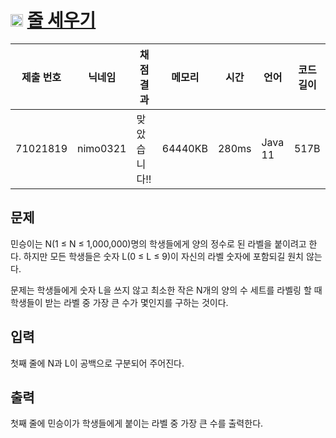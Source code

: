 # <img width="20px"  src="https://d2gd6pc034wcta.cloudfront.net/tier/4.svg" class="solvedac-tier"> [줄 세우기](https://www.acmicpc.net/problem/1681) 

| 제출 번호 | 닉네임 | 채점 결과 | 메모리 | 시간 | 언어 | 코드 길이 |
|---|---|---|---|---|---|---|
|71021819|nimo0321|맞았습니다!! |64440KB|280ms|Java 11|517B|

## 문제
<p>민승이는 N(1 ≤ N ≤ 1,000,000)명의 학생들에게 양의 정수로 된 라벨을 붙이려고 한다. 하지만 모든 학생들은 숫자 L(0 ≤ L ≤ 9)이 자신의 라벨 숫자에 포함되길 원치 않는다. </p>

<p>문제는 학생들에게 숫자 L을 쓰지 않고 최소한 작은 N개의 양의 수 세트를 라벨링 할 때 학생들이 받는 라벨 중 가장 큰 수가 몇인지를 구하는 것이다.</p>

## 입력
<p>첫째 줄에 N과 L이 공백으로 구분되어 주어진다.</p>

## 출력
<p>첫째 줄에 민승이가 학생들에게 붙이는 라벨 중 가장 큰 수를 출력한다.</p>

